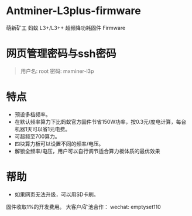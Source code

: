 # Antminer-L3plus-firmware
萌新矿工 蚂蚁 L3+/L3++ 超频降功耗固件 Firmware

# 网页管理密码与ssh密码
> 用户名: root
> 密码: mxminer-l3p

# 特点
- 预设多档频率。
- 在默认频率算力下比蚂蚁官方固件节省150W功率，按0.3元/度电计算，每台机器1天可以省1元电费。
- 可超频至700算力。
- 四块算力板可以设置不同的频率/电压。
- 解锁全频率/电压，用户可以自行调节适合算力板体质的最优效果

# 帮助
- 如果网页无法升级，可以用SD卡刷。

固件收取1%的开发费用。
大客户/矿池合作：
wechat: emptyset110
